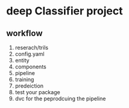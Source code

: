 # deep Classifier project


## workflow

1. reserach/trils
2. config.yaml
3. entity
4. components
5. pipeline
6. training
7. predeiction
8. test your package
9. dvc for the peprodcuing the pipeline